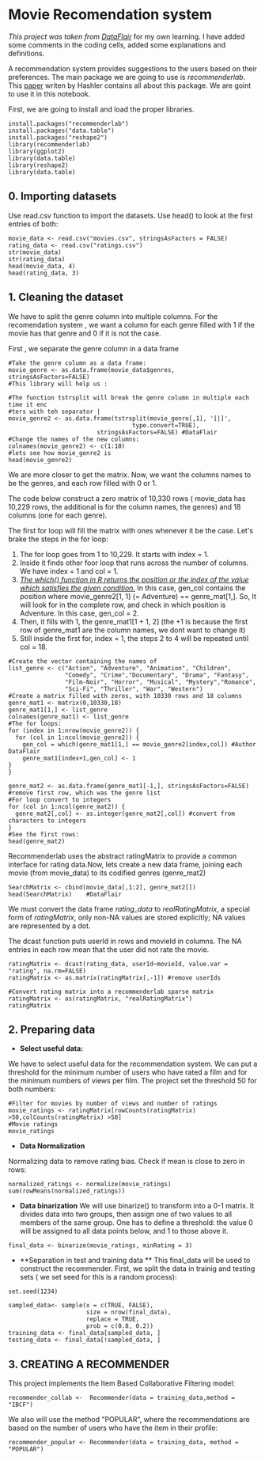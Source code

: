 # Movie Recomendation system
*This project was taken from [DataFlair](https://data-flair.training/blogs/data-science-r-movie-recommendation/)* for my own learning. I have added some comments in the coding cells, added some explanations and definitions.

A recommendation system provides suggestions to the users based on their preferences. The main package we are going to use is *recommenderlab*. This [paper](https://cran.r-project.org/web/packages/recommenderlab/vignettes/recommenderlab.pdf) writen by Hashler  contains all about this package. We are goint to use it in this notebook.

First, we are going to install and load the proper libraries.

```
install.packages("recommenderlab")
install.packages("data.table")
install.packages("reshape2")
library(recommenderlab)
library(ggplot2)
library(data.table)
library(reshape2)
library(data.table)
```

## 0. Importing datasets

Use read.csv function to import the datasets. Use head() to look at the first entries of both:

```
movie_data <- read.csv("movies.csv", stringsAsFactors = FALSE)
rating_data <- read.csv("ratings.csv")
str(movie_data) 
str(rating_data)
head(movie_data, 4)
head(rating_data, 3)
```
## 1. Cleaning the dataset

We have to split the genre column into multiple columns. For the recomendation system , we want a column for each genre filled with 1 if the movie has that genre and 0 if it is not the case. 

First , we separate the genre column in a data frame

```
#Take the genre column as a data frame:
movie_genre <- as.data.frame(movie_data$genres, stringsAsFactors=FALSE) 
#This library will help us :

#The function tstrsplit will break the genre column in multiple each time it enc
#ters with teh separator |
movie_genre2 <- as.data.frame(tstrsplit(movie_genre[,1], '[|]', 
                                   type.convert=TRUE), 
                         stringsAsFactors=FALSE) #DataFlair
#Change the names of the new columns: 
colnames(movie_genre2) <- c(1:10)
#lets see how movie_genre2 is 
head(movie_genre2)
```
We are more closer to get the matrix. Now, we want the columns names to be the genres, and each row filled with 0 or 1. 

The code below construct a zero matrix of 10,330 rows ( movie_data has 10,229 rows, the additional is for the column names, the genres) and 18 columns (one for each genre). 

The first for loop will fill the matrix with ones whenever it be the case. Let's brake the steps in the for loop:


1.   The for loop goes from 1 to 10,229. It starts with index = 1.
2.   Inside it finds other foor loop that runs across the number of columns. We have index = 1 and col = 1.
3.   [*The which() function in R returns the position or the index of the value which satisfies the given condition.*](https://www.journaldev.com/45274/which-function-in-r#:~:text=The%20which()%20function%20in%20R%20returns%20the%20position%20or,and%20even%20vector%20as%20well.) In this case, gen_col contains the position where movie_genre2[1, 1] (= Adventure) == genre_mat[1,]. So, It will look for in the complete row, and check in which position is Adventure. In this case, gen_col = 2.
4.   Then, it fills with 1, the genre_mat1[1 + 1, 2] (the +1 is because the first row of genre_mat1 are the column names, we dont want to change it)
5.   Still inside the first for, index = 1, the steps 2 to 4 will be repeated until col = 18.

```
#Create the vector containing the names of 
list_genre <- c("Action", "Adventure", "Animation", "Children", 
                "Comedy", "Crime","Documentary", "Drama", "Fantasy",
                "Film-Noir", "Horror", "Musical", "Mystery","Romance",
                "Sci-Fi", "Thriller", "War", "Western")
#Create a matrix filled with zeros, with 10330 rows and 18 columns
genre_mat1 <- matrix(0,10330,18)
genre_mat1[1,] <- list_genre
colnames(genre_mat1) <- list_genre
#The for loops:
for (index in 1:nrow(movie_genre2)) {
  for (col in 1:ncol(movie_genre2)) {
    gen_col = which(genre_mat1[1,] == movie_genre2[index,col]) #Author DataFlair
    genre_mat1[index+1,gen_col] <- 1
}
}

genre_mat2 <- as.data.frame(genre_mat1[-1,], stringsAsFactors=FALSE) #remove first row, which was the genre list
#For loop convert to integers
for (col in 1:ncol(genre_mat2)) {
  genre_mat2[,col] <- as.integer(genre_mat2[,col]) #convert from characters to integers
} 
#See the first rows:
head(genre_mat2)
```
Recommenderlab uses the abstract ratingMatrix to provide a common interface for rating data.Now, lets create a new data frame, joining each movie (from movie_data) to its codified genres (genre_mat2)

```
SearchMatrix <- cbind(movie_data[,1:2], genre_mat2[])
head(SearchMatrix)    #DataFlair
```
We must convert the data frame *rating_data* to *realRatingMatrix*, a special form of *ratingMatrix*, only non-NA values are stored explicitly; NA values are represented
by a dot.

The dcast function puts userId in rows and movieId in columns. The NA entries in each row mean that the user did not rate the movie.

```
ratingMatrix <- dcast(rating_data, userId~movieId, value.var = "rating", na.rm=FALSE)
ratingMatrix <- as.matrix(ratingMatrix[,-1]) #remove userIds

#Convert rating matrix into a recommenderlab sparse matrix
ratingMatrix <- as(ratingMatrix, "realRatingMatrix")
ratingMatrix
```
## 2. Preparing data

*   **Select useful data:** 

We have to select useful data for the recommendation system. We can put a threshold for the minimum number of users who have rated a film and for the minimum numbers of views per film. The project set the threshold 50 for both numbers:

``` 
#Filter for movies by number of views and number of ratings
movie_ratings <- ratingMatrix[rowCounts(ratingMatrix) >50,colCounts(ratingMatrix) >50]
#Movie ratings
movie_ratings
```
*   **Data Normalization**

Normalizing data to remove rating bias. Check if mean  is close to zero in rows:

```
normalized_ratings <- normalize(movie_ratings)
sum(rowMeans(normalized_ratings))

```
*    **Data binarization**
We will use binarize() to transform into a 0-1 matrix. It divides data into two groups, then assign one of two values to all members of the same group. One has to define a threshold: the value 0 will be assigned to all data points below, and 1 to those above it.

```
final_data <- binarize(movie_ratings, minRating = 3)
```

*    **Separation in test and training data **
This final_data will be used to construct the recommender. First, we split the data in trainig and testing sets ( we set seed for this is a random process):

```
set.seed(1234)

sampled_data<- sample(x = c(TRUE, FALSE),
                      size = nrow(final_data),
                      replace = TRUE,
                      prob = c(0.8, 0.2))
training_data <- final_data[sampled_data, ]
testing_data <- final_data[!sampled_data, ]
```

## 3. CREATING A RECOMMENDER

This project implements the Item Based Collaborative Filtering model:

```
recommender_collab <-  Recommender(data = training_data,method = "IBCF")

```
 We also will use the method "POPULAR", where the recommendations are based  on the number of users who have the item in their profile:
 
 ```
 recommender_popular <- Recommender(data = training_data, method = "POPULAR")
 
 ```








